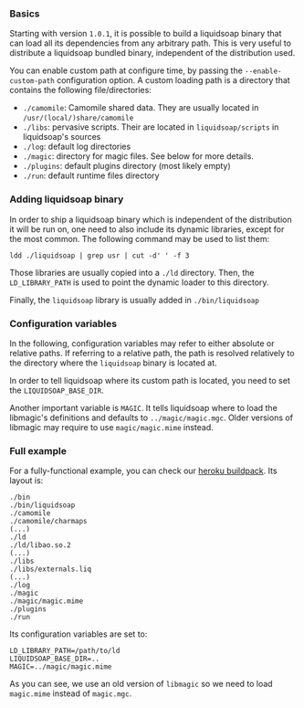 ### Basics

Starting with version `1.0.1`, it is possible to build a liquidsoap binary that
can load all its dependencies from any arbitrary path. This is very useful to
distribute a liquidsoap bundled binary, independent of the distribution used.

You can enable custom path at configure time, by passing the
`--enable-custom-path` configuration option.  A custom loading path is a
directory that contains the following file/directories:

* `./camomile`: Camomile shared data. They are usually located in
  `/usr/(local/)share/camomile`
* `./libs`: pervasive scripts. Their are located in `liquidsoap/scripts` in
  liquidsoap's sources
* `./log`: default log directories
* `./magic`: directory for magic files. See below for more details.
* `./plugins`: default plugins directory (most likely empty)
* `./run`: default runtime files directory

### Adding liquidsoap binary

In order to ship a liquidsoap binary which is independent of the distribution it
will be run on, one need to also include its dynamic libraries, except for the
most common.  The following command may be used to list them:

```
ldd ./liquidsoap | grep usr | cut -d' ' -f 3
```

Those libraries are usually copied into a `./ld` directory. Then, the `LD_LIBRARY_PATH`
is used to point the dynamic loader to this directory.

Finally, the `liquidsoap` library is usually added in `./bin/liquidsoap`

### Configuration variables

In the following, configuration variables may refer to either absolute or
relative paths. If referring to a relative path, the path is resolved relatively
to the directory where the `liquidsoap` binary is located at.

In order to tell liquidsoap where its custom path is located, you need to set
the `LIQUIDSOAP_BASE_DIR`.

Another important variable is `MAGIC`. It tells liquidsoap where to load the
libmagic's definitions and defaults to `../magic/magic.mgc`. Older versions of
libmagic may require to use `magic/magic.mime` instead.

### Full example

For a fully-functional example, you can check our [heroku
buildpack](https://github.com/savonet/heroku-buildpack-liquidsoap).  Its layout
is:

```
./bin
./bin/liquidsoap
./camomile
./camomile/charmaps
(...)
./ld
./ld/libao.so.2
(...)
./libs
./libs/externals.liq
(...)
./log
./magic
./magic/magic.mime
./plugins
./run
```

Its configuration variables are set to:

```
LD_LIBRARY_PATH=/path/to/ld
LIQUIDSOAP_BASE_DIR=..
MAGIC=../magic/magic.mime
```

As you can see, we use an old version of `libmagic` so we need to load
`magic.mime` instead of `magic.mgc`.


